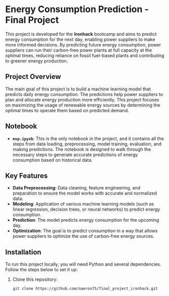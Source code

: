 # Energy Consumption Prediction - Final Project

This project is developed for the **Ironhack** bootcamp and aims to predict energy consumption for the next day, enabling power suppliers to make more informed decisions. By predicting future energy consumption, power suppliers can run their carbon-free power plants at full capacity at the optimal times, reducing reliance on fossil fuel-based plants and contributing to greener energy production.

## Project Overview

The main goal of this project is to build a machine learning model that predicts daily energy consumption. The predictions help power suppliers to plan and allocate energy production more efficiently. This project focuses on maximizing the usage of renewable energy sources by determining the optimal times to operate them based on predicted demand.

## Notebook

- **`mvp.ipynb`**: This is the only notebook in the project, and it contains all the steps from data loading, preprocessing, model training, evaluation, and making predictions. The notebook is designed to walk through the necessary steps to generate accurate predictions of energy consumption based on historical data.

## Key Features

- **Data Preprocessing**: Data cleaning, feature engineering, and preparation to ensure the model works with accurate and normalized data.
- **Modeling**: Application of various machine learning models (such as linear regression, decision trees, or neural networks) to predict energy consumption.
- **Prediction**: The model predicts energy consumption for the upcoming day.
- **Optimization**: The goal is to predict consumption in a way that allows power suppliers to optimize the use of carbon-free energy sources.

## Installation

To run this project locally, you will need Python and several dependencies. Follow the steps below to set it up:

1. Clone this repository:
   ```bash
   git clone https://github.com/naeron75/final_project_ironhack.git
